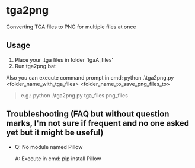 # tga2png
 Converting TGA files to PNG for multiple files at once

## Usage
1. Place your .tga files in folder 'tgaA_files'
2. Run tga2png.bat

Also you can execute command prompt in cmd: python .\tga2png.py <folder_name_with_tga_files> <folder_name_to_save_png_files_to>
> e.g.: python .\tga2png.py tga_files png_files

## Troubleshooting (FAQ but without question marks, I'm not sure if frequent and no one asked yet but it might be useful)
* Q: No module named Pillow

  A: Execute in cmd: pip install Pillow

